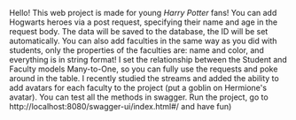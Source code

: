 Hello! This web project is made for young _Harry Potter_ fans!
You can add Hogwarts heroes via a post request, specifying their name and age in the request body. The data will be saved to the database, the ID will be set automatically.
You can also add faculties in the same way as you did with students, only the properties of the faculties are: name and color, and everything is in string format! I set the relationship between the Student and Faculty models Many-to-One, so you can fully use the requests and poke around in the table.
I recently studied the streams and added the ability to add avatars for each faculty to the project (put a goblin on Hermione's avatar).
You can test all the methods in swagger. Run the project, go to http://localhost:8080/swagger-ui/index.html#/ and have fun)
